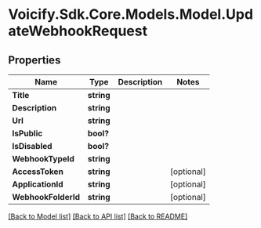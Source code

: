 # Voicify.Sdk.Core.Models.Model.UpdateWebhookRequest
## Properties

Name | Type | Description | Notes
------------ | ------------- | ------------- | -------------
**Title** | **string** |  | 
**Description** | **string** |  | 
**Url** | **string** |  | 
**IsPublic** | **bool?** |  | 
**IsDisabled** | **bool?** |  | 
**WebhookTypeId** | **string** |  | 
**AccessToken** | **string** |  | [optional] 
**ApplicationId** | **string** |  | [optional] 
**WebhookFolderId** | **string** |  | [optional] 

[[Back to Model list]](../README.md#documentation-for-models) [[Back to API list]](../README.md#documentation-for-api-endpoints) [[Back to README]](../README.md)

